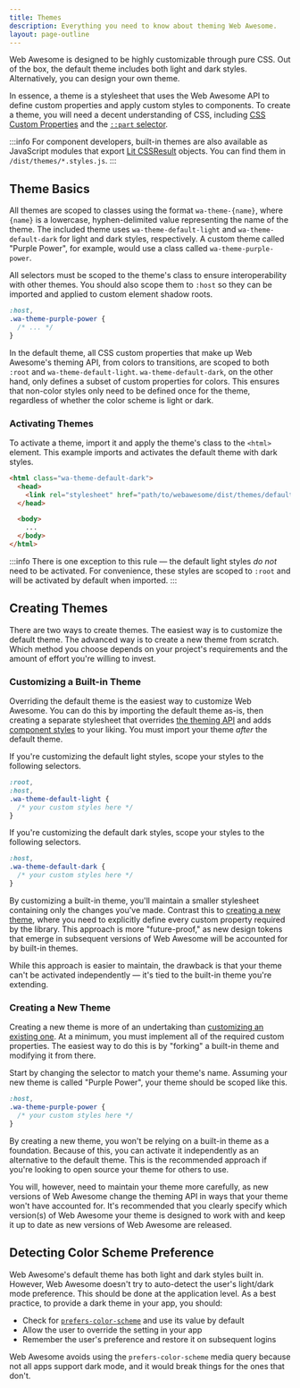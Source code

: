 ```yaml
---
title: Themes
description: Everything you need to know about theming Web Awesome.
layout: page-outline
---
```


Web Awesome is designed to be highly customizable through pure CSS. Out of the box, the default theme includes both light and dark styles. Alternatively, you can design your own theme.

In essence, a theme is a stylesheet that uses the Web Awesome API to define custom properties and apply custom styles to components. To create a theme, you will need a decent understanding of CSS, including [CSS Custom Properties](https://developer.mozilla.org/en-US/docs/Web/CSS/--*) and the [`::part` selector](https://developer.mozilla.org/en-US/docs/Web/CSS/::part).

:::info
For component developers, built-in themes are also available as JavaScript modules that export [Lit CSSResult](https://lit.dev/docs/api/styles/#CSSResult) objects. You can find them in `/dist/themes/*.styles.js`.
:::

## Theme Basics

All themes are scoped to classes using the format `wa-theme-{name}`, where `{name}` is a lowercase, hyphen-delimited value representing the name of the theme. The included theme uses `wa-theme-default-light` and `wa-theme-default-dark` for light and dark styles, respectively. A custom theme called "Purple Power", for example, would use a class called `wa-theme-purple-power`.

All selectors must be scoped to the theme's class to ensure interoperability with other themes. You should also scope them to `:host` so they can be imported and applied to custom element shadow roots.

```css
:host,
.wa-theme-purple-power {
  /* ... */
}
```

In the default theme, all CSS custom properties that make up Web Awesome's theming API, from colors to transitions, are scoped to both `:root` and `wa-theme-default-light`. `wa-theme-default-dark`, on the other hand, only defines a subset of custom properties for colors. This ensures that non-color styles only need to be defined once for the theme, regardless of whether the color scheme is light or dark.

### Activating Themes

To activate a theme, import it and apply the theme's class to the `<html>` element. This example imports and activates the default theme with dark styles.

```html
<html class="wa-theme-default-dark">
  <head>
    <link rel="stylesheet" href="path/to/webawesome/dist/themes/default.css" />
  </head>

  <body>
    ...
  </body>
</html>
```

:::info
There is one exception to this rule — the default light styles _do not_ need to be activated. For convenience, these styles are scoped to `:root` and will be activated by default when imported.
:::

## Creating Themes

There are two ways to create themes. The easiest way is to customize the default theme. The advanced way is to create a new theme from scratch. Which method you choose depends on your project's requirements and the amount of effort you're willing to invest.

### Customizing a Built-in Theme

Overriding the default theme is the easiest way to customize Web Awesome. You can do this by importing the default theme as-is, then creating a separate stylesheet that overrides [the theming API](/docs/customizing#design-tokens) and adds [component styles](/docs/customizing#css-parts) to your liking. You must import your theme _after_ the default theme.

If you're customizing the default light styles, scope your styles to the following selectors.

```css
:root,
:host,
.wa-theme-default-light {
  /* your custom styles here */
}
```

If you're customizing the default dark styles, scope your styles to the following selectors.

```css
:host,
.wa-theme-default-dark {
  /* your custom styles here */
}
```

By customizing a built-in theme, you'll maintain a smaller stylesheet containing only the changes you've made. Contrast this to [creating a new theme](#creating-a-new-theme), where you need to explicitly define every custom property required by the library. This approach is more "future-proof," as new design tokens that emerge in subsequent versions of Web Awesome will be accounted for by built-in themes.

While this approach is easier to maintain, the drawback is that your theme can't be activated independently — it's tied to the built-in theme you're extending.

### Creating a New Theme

Creating a new theme is more of an undertaking than [customizing an existing one](#customizing-a-built-in-theme). At a minimum, you must implement all of the required custom properties. The easiest way to do this is by "forking" a built-in theme and modifying it from there.

Start by changing the selector to match your theme's name. Assuming your new theme is called "Purple Power", your theme should be scoped like this.

```css
:host,
.wa-theme-purple-power {
  /* your custom styles here */
}
```

By creating a new theme, you won't be relying on a built-in theme as a foundation. Because of this, you can activate it independently as an alternative to the default theme. This is the recommended approach if you're looking to open source your theme for others to use.

You will, however, need to maintain your theme more carefully, as new versions of Web Awesome change the theming API in ways that your theme won't have accounted for. It's recommended that you clearly specify which version(s) of Web Awesome your theme is designed to work with and keep it up to date as new versions of Web Awesome are released.

## Detecting Color Scheme Preference

Web Awesome's default theme has both light and dark styles built in. However, Web Awesome doesn't try to auto-detect the user's light/dark mode preference. This should be done at the application level. As a best practice, to provide a dark theme in your app, you should:

- Check for [`prefers-color-scheme`](https://stackoverflow.com/a/57795495/567486) and use its value by default
- Allow the user to override the setting in your app
- Remember the user's preference and restore it on subsequent logins

Web Awesome avoids using the `prefers-color-scheme` media query because not all apps support dark mode, and it would break things for the ones that don't.

